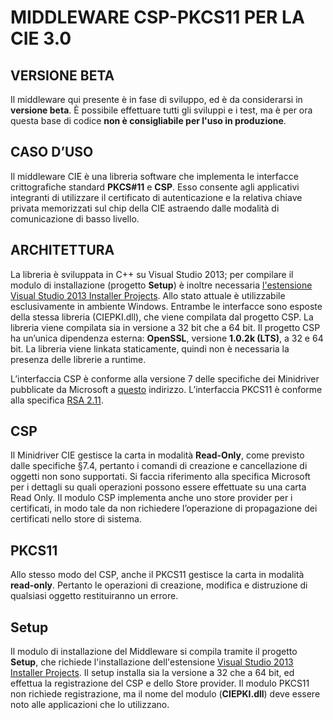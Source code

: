 # MIDDLEWARE CSP-PKCS11 PER LA CIE 3.0

## VERSIONE BETA

Il middleware qui presente è in fase di sviluppo, ed è da considerarsi in **versione beta**. È possibile effettuare tutti gli sviluppi e i test, ma è per ora questa base di codice **non è consigliabile per l'uso in produzione**. 

## CASO D’USO

Il middleware CIE è una libreria software che implementa le interfacce crittografiche standard **PKCS#11** e **CSP**. Esso consente agli applicativi integranti di utilizzare il certificato di autenticazione e la relativa chiave privata memorizzati sul chip della CIE astraendo dalle modalità di comunicazione di basso livello. 

## ARCHITETTURA
La libreria è sviluppata in C++ su Visual Studio 2013; per compilare il modulo di installazione (progetto **Setup**) è inoltre necessaria [l'estensione Visual Studio 2013 Installer Projects](https://marketplace.visualstudio.com/items?itemName=UnniRavindranathan-MSFT.MicrosoftVisualStudio2013InstallerProjects). Allo stato attuale è utilizzabile esclusivamente in ambiente Windows. Entrambe le interfacce sono esposte della stessa libreria (CIEPKI.dll), che viene compilata dal progetto CSP. La libreria viene compilata sia in versione a 32 bit che a 64 bit.
Il progetto CSP ha un’unica dipendenza esterna: **OpenSSL**, versione **1.0.2k (LTS)**, a 32 e 64 bit. La libreria viene linkata staticamente, quindi non è necessaria la presenza delle librerie a runtime.

L’interfaccia CSP è conforme alla versione 7 delle specifiche dei Minidriver pubblicate da Microsoft a [questo](http://download.microsoft.com/download/7/E/7/7E7662CF-CBEA-470B-A97E-CE7CE0D98DC2/sc-minidriver_specs_V7.docx) indirizzo.
L’interfaccia PKCS11 è conforme alla specifica [RSA 2.11](https://www.cryptsoft.com/pkcs11doc/v211/).

## CSP
Il Minidriver CIE gestisce la carta in modalità **Read-Only**, come previsto dalle specifiche §7.4, pertanto i comandi di creazione e cancellazione di oggetti non sono supportati. Si faccia riferimento alla specifica Microsoft per i dettagli su quali operazioni possono essere effettuate su una carta Read Only.
Il modulo CSP implementa anche uno store provider per i certificati, in modo tale da non richiedere l’operazione di propagazione dei certificati nello store di sistema.

## PKCS11
Allo stesso modo del CSP, anche il PKCS11 gestisce la carta in modalità **read-only**. Pertanto le operazioni di creazione, modifica e distruzione di qualsiasi oggetto restituiranno un errore.

## Setup
Il modulo di installazione del Middleware si compila tramite il progetto **Setup**, che richiede l'installazione dell'estensione [Visual Studio 2013 Installer Projects](https://marketplace.visualstudio.com/items?itemName=UnniRavindranathan-MSFT.MicrosoftVisualStudio2013InstallerProjects). Il setup installa sia la versione a 32 che a 64 bit, ed effettua la registrazione del CSP e dello Store provider. Il modulo PKCS11 non richiede registrazione, ma il nome del modulo (**CIEPKI.dll**) deve essere noto alle applicazioni che lo utilizzano.

